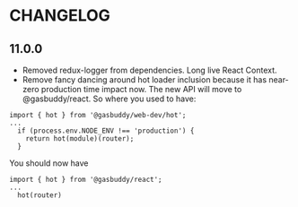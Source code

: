 CHANGELOG
=========

11.0.0
------
* Removed redux-logger from dependencies. Long live React Context.
* Remove fancy dancing around hot loader inclusion because it has near-zero production
time impact now. The new API will move to @gasbuddy/react. So where you used to have:

```
import { hot } from '@gasbuddy/web-dev/hot';
...
  if (process.env.NODE_ENV !== 'production') {
    return hot(module)(router);
  }
```

You should now have

```
import { hot } from '@gasbuddy/react';
...
  hot(router)
```
